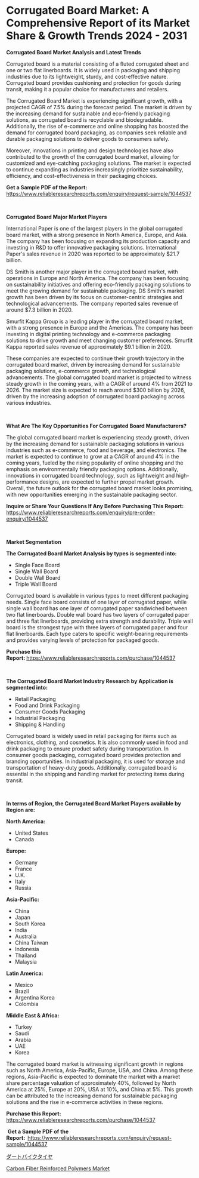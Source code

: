 <p><h1>Corrugated Board Market: A Comprehensive Report of its Market Share & Growth Trends 2024 - 2031</h1></p><p><strong>Corrugated Board Market Analysis and Latest Trends</strong></p>
<p><p>Corrugated board is a material consisting of a fluted corrugated sheet and one or two flat linerboards. It is widely used in packaging and shipping industries due to its lightweight, sturdy, and cost-effective nature. Corrugated board provides cushioning and protection for goods during transit, making it a popular choice for manufacturers and retailers.</p><p>The Corrugated Board Market is experiencing significant growth, with a projected CAGR of 7.5% during the forecast period. The market is driven by the increasing demand for sustainable and eco-friendly packaging solutions, as corrugated board is recyclable and biodegradable. Additionally, the rise of e-commerce and online shopping has boosted the demand for corrugated board packaging, as companies seek reliable and durable packaging solutions to deliver goods to consumers safely.</p><p>Moreover, innovations in printing and design technologies have also contributed to the growth of the corrugated board market, allowing for customized and eye-catching packaging solutions. The market is expected to continue expanding as industries increasingly prioritize sustainability, efficiency, and cost-effectiveness in their packaging choices.</p></p>
<p><strong>Get a Sample PDF of the Report:&nbsp;</strong> <a href="https://www.reliableresearchreports.com/enquiry/request-sample/1044537">https://www.reliableresearchreports.com/enquiry/request-sample/1044537</a></p>
<p>&nbsp;</p>
<p><strong>Corrugated Board Major Market Players</strong></p>
<p><p>International Paper is one of the largest players in the global corrugated board market, with a strong presence in North America, Europe, and Asia. The company has been focusing on expanding its production capacity and investing in R&D to offer innovative packaging solutions. International Paper's sales revenue in 2020 was reported to be approximately $21.7 billion.</p><p>DS Smith is another major player in the corrugated board market, with operations in Europe and North America. The company has been focusing on sustainability initiatives and offering eco-friendly packaging solutions to meet the growing demand for sustainable packaging. DS Smith's market growth has been driven by its focus on customer-centric strategies and technological advancements. The company reported sales revenue of around $7.3 billion in 2020.</p><p>Smurfit Kappa Group is a leading player in the corrugated board market, with a strong presence in Europe and the Americas. The company has been investing in digital printing technology and e-commerce packaging solutions to drive growth and meet changing customer preferences. Smurfit Kappa reported sales revenue of approximately $9.1 billion in 2020.</p><p>These companies are expected to continue their growth trajectory in the corrugated board market, driven by increasing demand for sustainable packaging solutions, e-commerce growth, and technological advancements. The global corrugated board market is projected to witness steady growth in the coming years, with a CAGR of around 4% from 2021 to 2026. The market size is expected to reach around $300 billion by 2026, driven by the increasing adoption of corrugated board packaging across various industries.</p></p>
<p>&nbsp;</p>
<p><strong>What Are The Key Opportunities For Corrugated Board Manufacturers?</strong></p>
<p><p>The global corrugated board market is experiencing steady growth, driven by the increasing demand for sustainable packaging solutions in various industries such as e-commerce, food and beverage, and electronics. The market is expected to continue to grow at a CAGR of around 4% in the coming years, fueled by the rising popularity of online shopping and the emphasis on environmentally friendly packaging options. Additionally, innovations in corrugated board technology, such as lightweight and high-performance designs, are expected to further propel market growth. Overall, the future outlook for the corrugated board market looks promising, with new opportunities emerging in the sustainable packaging sector.</p></p>
<p><strong>Inquire or Share Your Questions If Any Before Purchasing This Report:</strong> <a href="https://www.reliableresearchreports.com/enquiry/pre-order-enquiry/1044537">https://www.reliableresearchreports.com/enquiry/pre-order-enquiry/1044537</a></p>
<p>&nbsp;</p>
<p><strong>Market Segmentation</strong></p>
<p><strong>The Corrugated Board Market Analysis by types is segmented into:</strong></p>
<p><ul><li>Single Face Board</li><li>Single Wall Board</li><li>Double Wall Board</li><li>Triple Wall Board</li></ul></p>
<p><p>Corrugated board is available in various types to meet different packaging needs. Single face board consists of one layer of corrugated paper, while single wall board has one layer of corrugated paper sandwiched between two flat linerboards. Double wall board has two layers of corrugated paper and three flat linerboards, providing extra strength and durability. Triple wall board is the strongest type with three layers of corrugated paper and four flat linerboards. Each type caters to specific weight-bearing requirements and provides varying levels of protection for packaged goods.</p></p>
<p><strong>Purchase this Report:&nbsp;</strong><a href="https://www.reliableresearchreports.com/purchase/1044537">https://www.reliableresearchreports.com/purchase/1044537</a></p>
<p>&nbsp;</p>
<p><strong>The Corrugated Board Market Industry Research by Application is segmented into:</strong></p>
<p><ul><li>Retail Packaging</li><li>Food and Drink Packaging</li><li>Consumer Goods Packaging</li><li>Industrial Packaging</li><li>Shipping & Handling</li></ul></p>
<p><p>Corrugated board is widely used in retail packaging for items such as electronics, clothing, and cosmetics. It is also commonly used in food and drink packaging to ensure product safety during transportation. In consumer goods packaging, corrugated board provides protection and branding opportunities. In industrial packaging, it is used for storage and transportation of heavy-duty goods. Additionally, corrugated board is essential in the shipping and handling market for protecting items during transit.</p></p>
<p>&nbsp;</p>
<p><strong>In terms of Region, the Corrugated Board Market Players available by Region are:</strong></p>
<p>
    <p> <strong> North America: </strong>
        <ul>
            <li>United States</li>
            <li>Canada</li>
        </ul>
        </p> 
    <p> <strong> Europe: </strong>
        <ul>
            <li>Germany</li>
            <li>France</li>
            <li>U.K.</li>
            <li>Italy</li>
            <li>Russia</li>
        </ul>
        </p> 
    <p> <strong> Asia-Pacific: </strong>
        <ul>
            <li>China</li>
            <li>Japan</li>
            <li>South Korea</li>
            <li>India</li>
            <li>Australia</li>
            <li>China Taiwan</li>
            <li>Indonesia</li>
            <li>Thailand</li>
            <li>Malaysia</li>
        </ul>
        </p> 
    <p> <strong> Latin America: </strong>
        <ul>
            <li>Mexico</li>
            <li>Brazil</li>
            <li>Argentina Korea</li>
            <li>Colombia</li>
        </ul>
        </p> 
    <p> <strong> Middle East & Africa: </strong>
        <ul>
            <li>Turkey</li>
            <li>Saudi</li>
            <li>Arabia</li>
            <li>UAE</li>
            <li>Korea</li>
        </ul>
    </p>
    </p>
<p><p>The corrugated board market is witnessing significant growth in regions such as North America, Asia-Pacific, Europe, USA, and China. Among these regions, Asia-Pacific is expected to dominate the market with a market share percentage valuation of approximately 40%, followed by North America at 25%, Europe at 20%, USA at 10%, and China at 5%. This growth can be attributed to the increasing demand for sustainable packaging solutions and the rise in e-commerce activities in these regions.</p></p>
<p><strong>Purchase this Report: </strong><a href="https://www.reliableresearchreports.com/purchase/1044537">https://www.reliableresearchreports.com/purchase/1044537</a></p>
<p>&nbsp;<strong>Get a Sample PDF of the Report:&nbsp;&nbsp;</strong><a href="https://www.reliableresearchreports.com/enquiry/request-sample/1044537">https://www.reliableresearchreports.com/enquiry/request-sample/1044537</a></p>
<p><strong></strong></p>
<p><p><a href="https://github.com/oqoeusbvpadwjs08/Market-Research-Report-List-1/blob/main/8979757193046.md">ダートバイクタイヤ</a></p><p><a href="https://github.com/RichRobinson5/Market-Research-Report-List-4/blob/main/carbon-fiber-reinforced-polymers-market.md">Carbon Fiber Reinforced Polymers Market</a></p></p>